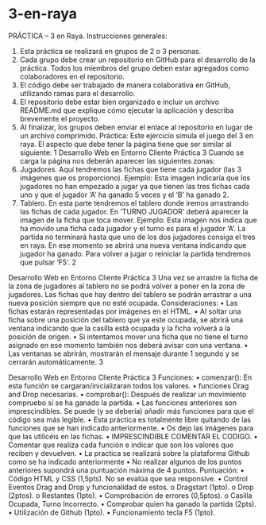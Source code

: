 # 3-en-raya

PRÁCTICA – 3 en Raya.
Instrucciones generales:
1. Esta práctica se realizará en grupos de 2 o 3 personas.
2. Cada grupo debe crear un repositorio en GitHub para el desarrollo de la práctica. Todos los miembros del grupo deben estar agregados como colaboradores en el repositorio.
3. El código debe ser trabajado de manera colaborativa en GitHub, utilizando ramas para el desarrollo.
4. El repositorio debe estar bien organizado e incluir un archivo README.md que explique cómo ejecutar la aplicación y describa brevemente el proyecto.
5. Al finalizar, los grupos deben enviar el enlace al repositorio en lugar de un archivo comprimido.
Práctica:
Este ejercicio simula el juego del 3 en raya. El aspecto que debe tener la página tiene que ser similar al siguiente:
  1
 Desarrollo Web en Entorno Cliente Práctica 3 Cuando se carga la página nos deberán aparecer las siguientes zonas:
1. Jugadores. Aquí tendremos las fichas que tiene cada jugador (las 3 imágenes que os proporciono).
Ejemplo: Esta imagen indicaría que los jugadores no han empezado a jugar ya que tienen las tres fichas cada uno y que el jugador ‘A’ ha ganado 5 veces y el ‘B’ ha ganado 2.
2. Tablero. En esta parte tendremos el tablero donde iremos arrastrando las fichas de cada jugador. En ‘TURNO JUGADOR’ deberá aparecer la imagen de la ficha que toca mover.
    Ejemplo: Esta imagen nos indica que ha movido una ficha cada jugador y el turno es para el jugador ‘A’.
La partida no terminará hasta que uno de los dos jugadores consiga el tres en raya. En ese momento se abrirá una nueva ventana indicando que jugador ha ganado. Para volver a jugar o reiniciar la partida tendremos que pulsar ‘F5’.
 2

 Desarrollo Web en Entorno Cliente Práctica 3
 Una vez se arrastre la ficha de la zona de jugadores al tablero no se podrá volver a poner en la zona de jugadores. Las fichas que hay dentro del tablero se podrán arrastrar a una nueva posición siempre que no esté ocupada.
 Consideraciones:
• Las fichas estarán representadas por imágenes en el HTML.
• Al soltar una ficha sobre una posición del tablero que ya este ocupada, se abrirá una ventana indicando que la casilla está ocupada y la ficha
volverá a la posición de origen.
• Si intentamos mover una ficha que no tiene el turno asignado en ese momento también nos deberá avisar con una ventana.
• Las ventanas se abrirán, mostrarán el mensaje durante 1 segundo y se cerrarán automáticamente.
   3

 Desarrollo Web en Entorno Cliente Práctica 3 Funciones:
• comenzar(): En esta función se cargaran/inicializaran todos los valores.
• funciones Drag and Drop necesarias.
• comprobar(): Después de realizar un movimiento compruebo si se ha
ganado la partida.
• Las funciones anteriores son imprescindibles. Se puede (y se debería)
añadir más funciones para que el código sea más legible.
• Esta práctica es totalmente libre quitando de las funciones que se han indicado anteriormente.
• Os dejo las imágenes para que las utilicéis en las fichas.
• IMPRESCINDIBLE COMENTAR EL CODIGO.
• Comentar que realiza cada función e indicar que son los valores
que reciben y devuelven.
• La practica se realizará sobre la plataforma Github como se ha
indicado anteriormente
• No realizar algunos de los puntos anteriores supondrá una
puntuación máxima de 4 puntos.
Puntuación:
• Código HTML y CSS (1,5pts). No se evalúa que sea responsive.
• Control Eventos Drag and Drop y funcionalidad de estos.
o Dragstart (1pto). o Drop (2ptos).
o Restantes (1pto).
• Comprobación de errores (0,5ptos).
o Casilla Ocupada, Turno Incorrecto.
• Comprobar quien ha ganado la partida (2pts).
• Utilización de Github (1pto).
• Funcionamiento tecla F5 (1pto).
